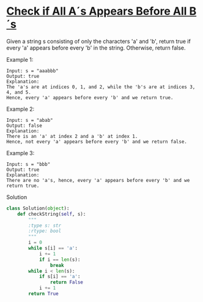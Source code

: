# [Check if All A´s Appears Before All B´s](https://leetcode.com/problems/check-if-all-as-appears-before-all-bs/)

Given a string s consisting of only the characters 'a' and 'b', return true if every 'a' appears before every 'b' in the
string. Otherwise, return false.

Example 1:
```
Input: s = "aaabbb"
Output: true
Explanation:
The 'a's are at indices 0, 1, and 2, while the 'b's are at indices 3, 4, and 5.
Hence, every 'a' appears before every 'b' and we return true.
```
Example 2:
```
Input: s = "abab"
Output: false
Explanation:
There is an 'a' at index 2 and a 'b' at index 1.
Hence, not every 'a' appears before every 'b' and we return false.
```
Example 3:
```
Input: s = "bbb"
Output: true
Explanation:
There are no 'a's, hence, every 'a' appears before every 'b' and we return true.
```
Solution
```python
class Solution(object):
    def checkString(self, s):
        """
        :type s: str
        :rtype: bool
        """
        i = 0
        while s[i] == 'a':
            i += 1
            if i == len(s):
                break
        while i < len(s):
            if s[i] == 'a':
                return False
            i += 1
        return True
```